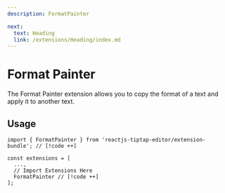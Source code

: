 ```yaml
---
description: FormatPainter

next:
  text: Heading
  link: /extensions/Heading/index.md
---
```


# Format Painter

The Format Painter extension allows you to copy the format of a text and apply it to another text.

## Usage

```tsx
import { FormatPainter } from 'reactjs-tiptap-editor/extension-bundle'; // [!code ++]

const extensions = [
  ...,
  // Import Extensions Here
  FormatPainter // [!code ++]
];
```
